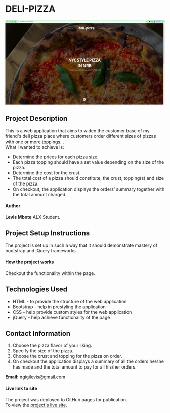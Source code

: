 # DELI-PIZZA
![Deli-Pizza, a fictional pizza place](https://github.com/ShaviyaVictor/deli_pizza/blob/main/images/screenshot.png?raw=true)
## Project Description
This is a web application that aims to widen the customer base of my friend's deli pizza place where  customers order different sizes of pizzas with one or more toppings.    .    
 What I wanted to achieve is:    
- Determine the prices for each pizza size.
- Each pizza topping should have a set value depending on the size of the pizza.
- Determine the cost for the crust.
- The total cost of a pizza should constitute, the crust, topping(s) and size of the pizza.
- On checkout, the application displays the orders’ summary together with the total amount charged. 

#### Author
**Levis Mbote**
ALX Student.
## Project Setup Instructions
The project is set up in such a way that it should demonstrate mastery of bootstrap and jQuery frameworks.
#### How the project works
Checkout the functionality within the page.
## Technologies Used
- HTML - to provide the structure of the web application
- Bootstrap - help in prestyling the application
- CSS - help provide custom styles for the web application
- jQuery - help achieve functionality of the page
## Contact Information
1. Choose the pizza flavor of your liking.
2. Specify the size of the pizza.
3. Choose the crust and topping for the pizza on order.
4. On checkout the application displays a summary of all the orders he/she has made and the total amount to pay for all his/her orders.    

**Email:** [ngigilevis@gmail.com](#)
#### Live link to site
The project was deployed to GitHub pages for publication.     
To view the [project's live site](https://levisngigi.github.io/deli_pizza/).   
